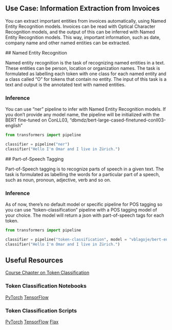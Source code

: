## Use Case: Information Extraction from Invoices

You can extract important entities from invoices automatically, using Named Entity Recognition models. Invoices can be read with Optical Character Recognition models, and the output of this can be inferred with Named Entity Recognition models. This way, important information, such as date, company name and other named entities can be extracted.

## Named Entity Recognition

Named entity recognition is the task of recognizing named entities in a text. These entities can be person, location or organization names. The task is formulated as labelling each token with one class for each named entity and a class called “O” for tokens that contain no entity. The input of this task is a text and output is the annotated text with named entities.

### Inference 
You can use “ner” pipeline to infer with Named Entity Recognition models. If you don’t provide any model name, the pipeline will be initialized with the BERT fine-tuned on ConLL03, “dbmdz/bert-large-cased-finetuned-conll03-english”
```python
from transformers import pipeline

classifier = pipeline("ner")
classifier("Hello I'm Omar and I live in Zürich.")
```

## Part-of-Speech Tagging

Part-of-Speech tagging is to recognize parts of speech in a given text. The task is formulated as labelling the words for a particular part of a speech, such as noun, pronoun, adjective, verb and so on. 

### Inference
As of now, there’s no default model or specific pipeline for POS tagging so you can use “token-classification” pipeline with a POS tagging model of your choice. The model will return a json with part-of-speech tags for each token.
```python
from transformers import pipeline

classifier = pipeline("token-classification", model = "vblagoje/bert-english-uncased-finetuned-pos")
classifier("Hello I'm Omar and I live in Zürich.")
```



## Useful Resources

[Course Chapter on Token Classification](https://huggingface.co/course/chapter7/2?fw=pt)
### Token Classification Notebooks
[PyTorch](https://github.com/huggingface/notebooks/blob/master/examples/token_classification.ipynb)
[TensorFlow](https://github.com/huggingface/notebooks/blob/master/examples/token_classification-tf.ipynb)
### Token Classification Scripts
[PyTorch](https://github.com/huggingface/transformers/tree/master/examples/pytorch/token-classification)
[TensorFlow](https://github.com/huggingface/transformers/tree/master/examples/tensorflow)
[Flax](https://github.com/huggingface/transformers/tree/master/examples/flax/token-classification)